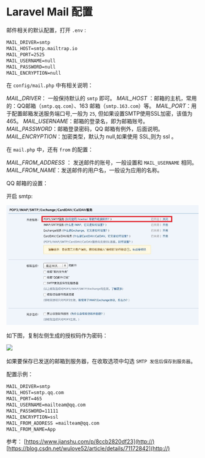 # Laravel Mail 配置

邮件相关的默认配置，打开 `.env` :

```shell
MAIL_DRIVER=smtp
MAIL_HOST=smtp.mailtrap.io
MAIL_PORT=2525
MAIL_USERNAME=null
MAIL_PASSWORD=null
MAIL_ENCRYPTION=null
```

在  `config/mail.php` 中有相关说明：

*MAIL_DRIVER*： 一般保持默认的 `smtp` 即可。
*MAIL_HOST* ：邮箱的主机，常用的：QQ邮箱（`smtp.qq.com`）、163 邮箱（`smtp.163.com`）等。
*MAIL_PORT*：用于配置邮箱发送服务端口号,一般为 `25`, 但如果设置SMTP使用SSL加密，该值为465。
*MAIL_USERNAME*：邮箱的登录名，即为邮箱账号。
*MAIL_PASSWORD*：邮箱登录密码，QQ 邮箱有例外，后面说明。
*MAIL_ENCRYPTION*：加密类型，默认为 null,如果使用 SSL,则为 ssl 。

在 `mail.php` 中，还有 `from` 的配置：

*MAIL_FROM_ADDRESS* ： 发送邮件的账号，一般设置和 `MAIL_USERNAME` 相同。
*MAIL_FROM_NAME*：发送邮件的用户名，一般设为应用的名称。

QQ 邮箱的设置：

开启 smtp:

![](./src/dy4XZ1CM2r.jpg)

如下图，复制左侧生成的授权码作为密码：

![](AJsuZvTwuE.jpg)

如果要保存已发送的邮箱到服务器，在收取选项中勾选 `SMTP 发信后保存到服务器`。

配置示例：

```shell
MAIL_DRIVER=smtp
MAIL_HOST=smtp.qq.com
MAIL_PORT=465
MAIL_USERNAME=mailteam@qq.com
MAIL_PASSWORD=11111
MAIL_ENCRYPTION=ssl
MAIL_FROM_ADDRESS =mailteam@qq.com
MAIL_FROM_NAME=App
```

参考：
[https://www.jianshu.com/p/8ccb2820df23](http://)
[https://blog.csdn.net/wulove52/article/details/71172842](http://)